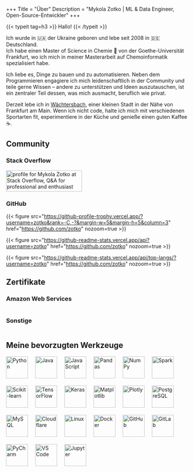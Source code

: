 +++
Title = "Über"
Description = "Mykola Zotko | ML & Data Engineer, Open-Source-Entwickler"
+++

{{< typeit tag=h3 >}} Hallo! {{< /typeit >}}

Ich wurde in :ukraine: der Ukraine geboren und lebe seit 2008 in :de:
Deutschland.  
Ich habe einen Master of Science in Chemie 🧪 von der Goethe-Universität
Frankfurt, wo ich mich in meiner Masterarbeit auf Chemoinformatik spezialisiert
habe.

Ich liebe es, Dinge zu bauen und zu automatisieren. Neben dem Programmieren
engagiere ich mich leidenschaftlich in der Community und teile gerne Wissen –
andere zu unterstützen und Ideen auszutauschen, ist ein zentraler Teil dessen,
was mich ausmacht, beruflich wie privat.

Derzeit lebe ich in
[Wächtersbach](https://maps.google.com/maps?q=Wächtersbach,Germany), einer
kleinen Stadt in der Nähe von Frankfurt am Main. Wenn ich nicht code, halte ich
mich mit verschiedenen Sportarten fit, experimentiere in der Küche und genieße
einen guten Kaffee :coffee:.

## Community

### Stack Overflow

<!-- markdownlint-disable MD033 MD013 -->
<a href="https://stackoverflow.com/users/8973620/mykola-zotko">
  <img class="nozoom" src="https://stackoverflow.com/users/flair/8973620.png" width="208" height="58" alt="profile for Mykola Zotko at Stack Overflow, Q&amp;A for professional and enthusiast programmers" title="profile for Mykola Zotko at Stack Overflow, Q&amp;A for professional and enthusiast programmers">
</a>
<!-- markdownlint-enable MD033 MD013 -->

### GitHub

<!-- markdownlint-disable MD034 -->

{{< figure src="https://github-profile-trophy.vercel.app/?username=zotko&rank=-C,-?&margin-w=5&margin-h=5&column=3"
    href="https://github.com/zotko"
    nozoom=true >}}

{{< figure src="https://github-readme-stats.vercel.app/api?username=zotko"
    href="https://github.com/zotko"
    nozoom=true >}}

{{< figure src="https://github-readme-stats.vercel.app/api/top-langs/?username=zotko"
    href="https://github.com/zotko"
    nozoom=true >}}

<!-- markdownlint-enable MD034 -->

## Zertifikate

### Amazon Web Services

<!-- markdownlint-disable MD013 MD033 -->
<div style="display: flex; gap: 20px; flex-wrap: wrap;">
  <div
    data-iframe-width="150"
    data-iframe-height="270"
    data-share-badge-id="47647fdb-c18f-4257-92ca-c433c123cc15"
    data-share-badge-host="https://www.credly.com">
  </div>
  <div
    data-iframe-width="150"
    data-iframe-height="270"
    data-share-badge-id="8d3d80d4-a575-49eb-8cf8-bb2e6a48798a"
    data-share-badge-host="https://www.credly.com">
  </div>
  <div
    data-iframe-width="150"
    data-iframe-height="270"
    data-share-badge-id="24cee22c-1c70-435e-a42b-406e72aceedd"
    data-share-badge-host="https://www.credly.com">
  </div>
  <div
    data-iframe-width="150"
    data-iframe-height="270"
    data-share-badge-id="04f68a57-30fe-4737-9125-bf729e3d31da"
    data-share-badge-host="https://www.credly.com">
  </div>
    <div
    data-iframe-width="150"
    data-iframe-height="270"
    data-share-badge-id="3e55440b-9b1b-4ca0-97f7-1d0fcdc82620"
    data-share-badge-host="https://www.credly.com">
  </div>
  <div
    data-iframe-width="150"
    data-iframe-height="270"
    data-share-badge-id="2cf1b89d-938f-42e1-839d-df11d085c662"
    data-share-badge-host="https://www.credly.com">
  </div>
  <div
    data-iframe-width="150"
    data-iframe-height="270"
    data-share-badge-id="d25be835-d2e2-412e-8862-55ea9dc1fd0f"
    data-share-badge-host="https://www.credly.com">
  </div>
  <div data-iframe-width="150"
    data-iframe-height="270"
    data-share-badge-id="eee8648d-d387-47f1-b5c1-ab2150dba5f2"
    data-share-badge-host="https://www.credly.com">
  </div>
  <div
    data-iframe-width="150"
    data-iframe-height="270"
    data-share-badge-id="11bbdfd4-7b02-41e9-821a-daca350ec386"
    data-share-badge-host="https://www.credly.com">
  </div>
  <div
    data-iframe-width="150"
    data-iframe-height="270"
    data-share-badge-id="d0a7fc6f-0b04-4ca8-bcbb-6e4685ec8ea6"
    data-share-badge-host="https://www.credly.com">
  </div>
</div>
<!-- markdownlint-enable MD013 MD033 -->

### Sonstige

<!-- markdownlint-disable MD013 MD033 -->
<div style="display: flex; gap: 20px; flex-wrap: wrap;">
  <div
    data-iframe-width="150"
    data-iframe-height="270"
    data-share-badge-id="f36f3ee1-7350-4b30-b711-15c034572701"
    data-share-badge-host="https://www.credly.com">
  </div>
  <div
    data-iframe-width="150"
    data-iframe-height="270"
    data-share-badge-id="6eb18873-3765-4687-98c8-7fa2b147da08"
    data-share-badge-host="https://www.credly.com">
  </div>
</div>
<script type="text/javascript" async src="//cdn.credly.com/assets/utilities/embed.js"></script>
<!-- markdownlint-enable MD013 MD033 -->

## Meine bevorzugten Werkzeuge

<!-- markdownlint-disable MD013 MD033 -->
<div style="display: flex; flex-wrap: wrap; gap: 20px; justify-content: flex-start; align-items: flex-start;">
  <img class="nozoom" src="https://cdn.jsdelivr.net/gh/devicons/devicon/icons/python/python-original.svg" alt="Python" title="Python" width="60" height="60" />
  <img class="nozoom" src="https://cdn.jsdelivr.net/gh/devicons/devicon/icons/java/java-original.svg" alt="Java" title="Java" width="60" height="60" />
  <img class="nozoom" src="https://cdn.jsdelivr.net/gh/devicons/devicon/icons/javascript/javascript-original.svg" alt="JavaScript" title="JavaScript" width="60" height="60" />
  <img class="nozoom" src="https://cdn.jsdelivr.net/gh/devicons/devicon/icons/pandas/pandas-original.svg" alt="Pandas" title="Pandas" width="60" height="60" />
  <img class="nozoom" src="https://cdn.jsdelivr.net/gh/devicons/devicon/icons/numpy/numpy-original.svg" alt="NumPy" title="NumPy" width="60" height="60" />
  <img class="nozoom" src="https://cdn.jsdelivr.net/gh/devicons/devicon/icons/apachespark/apachespark-original.svg" alt="Spark" title="Spark" width="60" height="60" />
  <img class="nozoom" src="https://cdn.jsdelivr.net/gh/devicons/devicon/icons/scikitlearn/scikitlearn-original.svg" alt="Scikit-learn" title="Scikit-learn" width="60" height="60" />
  <img class="nozoom" src="https://cdn.jsdelivr.net/gh/devicons/devicon/icons/tensorflow/tensorflow-original.svg" alt="TensorFlow" title="TensorFlow" width="60" height="60" />
  <img class="nozoom" src="https://cdn.jsdelivr.net/gh/devicons/devicon/icons/keras/keras-original.svg" alt="Keras" title="Keras" width="60" height="60" />
  <img class="nozoom" src="https://cdn.jsdelivr.net/gh/devicons/devicon/icons/matplotlib/matplotlib-original.svg" alt="Matplotlib" title="Matplotlib" width="60" height="60" />
  <img class="nozoom" src="https://cdn.jsdelivr.net/gh/devicons/devicon/icons/plotly/plotly-original.svg" alt="Plotly" title="Plotly" width="60" height="60" />
  <img class="nozoom" src="https://cdn.jsdelivr.net/gh/devicons/devicon/icons/postgresql/postgresql-original.svg" alt="PostgreSQL" title="PostgreSQL" width="60" height="60" />
  <img class="nozoom" src="https://cdn.jsdelivr.net/gh/devicons/devicon/icons/mysql/mysql-original.svg" alt="MySQL" title="MySQL" width="60" height="60" />
  <img class="nozoom" src="https://cdn.jsdelivr.net/gh/devicons/devicon/icons/cloudflare/cloudflare-original.svg" alt="Cloudflare" title="Cloudflare" width="60" height="60" />
  <img class="nozoom" src="https://cdn.jsdelivr.net/gh/devicons/devicon/icons/linux/linux-original.svg" alt="Linux" title="Linux" width="60" height="60" />
  <img class="nozoom" src="https://cdn.jsdelivr.net/gh/devicons/devicon/icons/docker/docker-original.svg" alt="Docker" title="Docker" width="60" height="60" />
  <img class="nozoom" src="https://cdn.jsdelivr.net/gh/devicons/devicon/icons/github/github-original.svg" alt="GitHub" title="GitHub" width="60" height="60" />
  <img class="nozoom" src="https://cdn.jsdelivr.net/gh/devicons/devicon/icons/gitlab/gitlab-original.svg" alt="GitLab" title="GitLab" width="60" height="60" />
  <img class="nozoom" src="https://cdn.jsdelivr.net/gh/devicons/devicon/icons/pycharm/pycharm-original.svg" alt="PyCharm" title="PyCharm" width="60" height="60" />
  <img class="nozoom" src="https://cdn.jsdelivr.net/gh/devicons/devicon/icons/vscode/vscode-original.svg" alt="VS Code" title="VS Code" width="60" height="60" />
  <img class="nozoom" src="https://cdn.jsdelivr.net/gh/devicons/devicon/icons/jupyter/jupyter-original.svg" alt="Jupyter" title="Jupyter" width="60" height="60" />
</div>
<!-- markdownlint-enable MD013 MD033 -->
